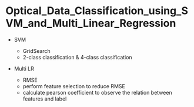 # Optical_Data_Classification_using_SVM_and_Multi_Linear_Regression

- SVM
  - GridSearch
  - 2-class classification & 4-class classification
  
- Multi LR
  -  RMSE
  -  perform feature selection to reduce RMSE
  -  calculate pearson coefficient to observe the relation between features and label
